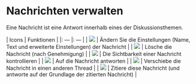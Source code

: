 
# Nachrichten verwalten

Eine Nachricht ist eine Antwort innerhalb eines der Diskussionsthemen.

| Icons | Funktionen |
|: — |: — |
| ![](../../.gitbook/assets/images82%20%283%29.png) | Ändern Sie die Einstellungen \(Name, Text und erweiterte Einstellungen\) der Nachricht |
| ![](../../.gitbook/assets/images83%20%283%29.png) | Lösche die Nachricht \(nach Genehmigung\) |
| ![](../../.gitbook/assets/images84%20%283%29.png) | Die Sichtbarkeit einer Nachricht kontrollieren |
| ![](../../.gitbook/assets/images85%20%285%29.png) | Auf die Nachricht antworten |
| ![](../../.gitbook/assets/images86%20%283%29.png) | Verschiebe die Nachricht in einen anderen Thread |
| ![](../../.gitbook/assets/images87%20%285%29.png) | Zitiere diese Nachricht \(und antworte auf der Grundlage der zitierten Nachricht\) |
